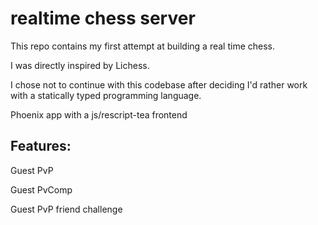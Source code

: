 # realtime chess server

This repo contains my first attempt at building a real time chess.

I was directly inspired by Lichess.

I chose not to continue with this codebase after deciding I'd rather work with a statically typed programming language.

Phoenix app with a js/rescript-tea frontend

## Features:

Guest PvP

Guest PvComp

Guest PvP friend challenge
